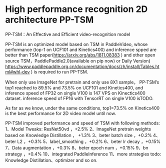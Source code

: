 # High performance recognition 2D architecture PP-TSM

PP-TSM：An Effective and Efficient video-recognition model

PP-TSM is an optimized model based on TSM in PaddleVideo,
whose performance (top-1 on UCF101 and Kinetics400) and inference spped
are better than TSM paper(https://arxiv.org/abs/1811.08383 ) and
other open source TSM，PaddlePaddle2.0(available on pip now) or
Daily Version( https://www.paddlepaddle.org.cn/documentation/docs/zh/install/Tables.html#whl-dev )
is required to run PP-TSM.

When only use ImageNet for pretrain and only use 8X1 sample，
PP-TSM’s top1 reached to 89.5% and 73.5% on UCF101 and Kinetics400,
and inference speed of FP32 on single V100 is 147 VPS on Kinectics400 dataset.
inference speed of FP16 with TensorRT on single V100 isTODO.

As far as we know, under the same conditions,
top1=73.5% on Kinetics400 is the best performance for 2D video model until now.


PP-TSM improved performance and speed of TSM with following methods:
1、Model Tweaks: ResNet50vd  ，+2.5%
2、ImageNet pretrain weights based on Knowledge Distillation  ， +1.3%
3、beter batch size  ，+0.2%
4、beter L2  ，+0.3%
5、label_smoothing  ，+0.2%
6、beter lr decay  ，+0.15%
7、Data augmentation  ，+0.3%
8、beter epoch num  ，+0.15%
9、bn strategy  ，+0.4%
10、integrated PaddleInference
11、more strategies todo: Knowledge Distillation、optimizer and so on.
